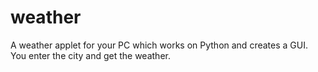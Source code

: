 # weather
A weather applet for your PC which works on Python and creates a GUI. You enter the city and get the weather.
